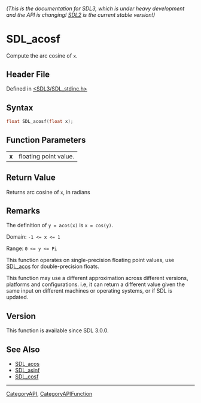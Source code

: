 ###### (This is the documentation for SDL3, which is under heavy development and the API is changing! [SDL2](https://wiki.libsdl.org/SDL2/) is the current stable version!)
# SDL_acosf

Compute the arc cosine of `x`.

## Header File

Defined in [<SDL3/SDL_stdinc.h>](https://github.com/libsdl-org/SDL/blob/main/include/SDL3/SDL_stdinc.h)

## Syntax

```c
float SDL_acosf(float x);

```

## Function Parameters

|           |                       |
| --------- | --------------------- |
| **x**     | floating point value. |

## Return Value

Returns arc cosine of `x`, in radians

## Remarks

The definition of `y = acos(x)` is `x = cos(y)`.

Domain: `-1 <= x <= 1`

Range: `0 <= y <= Pi`

This function operates on single-precision floating point values, use
[SDL_acos](SDL_acos) for double-precision floats.

This function may use a different approximation across different versions,
platforms and configurations. i.e, it can return a different value given
the same input on different machines or operating systems, or if SDL is
updated.

## Version

This function is available since SDL 3.0.0.

## See Also

* [SDL_acos](SDL_acos)
* [SDL_asinf](SDL_asinf)
* [SDL_cosf](SDL_cosf)

----
[CategoryAPI](CategoryAPI), [CategoryAPIFunction](CategoryAPIFunction)

